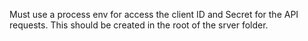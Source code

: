 Must use a process env for access the client ID and Secret for the API requests. This should be created in the root of the srver folder.